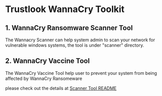 
# Trustlook WannaCry Toolkit

## 1. WannaCry Ransomware Scanner Tool

The Wannacry Scanner can help system admin to scan your network for vulnerable windows systems, the tool is under "scanner" directory.

## 2. WannaCry Vaccine Tool
 
The WannaCry Vaccine Tool help user to prevent your system from being affected by WannaCry Ransomeware

please check out the details at [Scanner Tool README](scanner/README.md)
